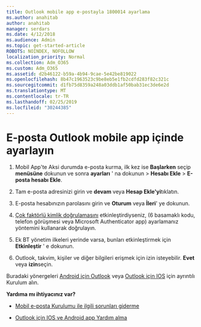 ```yaml
---
title: Outlook mobile app e-postayla 1800014 ayarlama
ms.author: anahitab
author: anahitab
manager: serdars
ms.date: 4/12/2018
ms.audience: Admin
ms.topic: get-started-article
ROBOTS: NOINDEX, NOFOLLOW
localization_priority: Normal
ms.collection: Adm_O365
ms.custom: Adm_O365
ms.assetid: d2b46122-b59a-4b94-9cae-5e42be819022
ms.openlocfilehash: 8b47c1963523c9be8eb5e1fb2cdfd283f82c321c
ms.sourcegitcommit: d1fb75d8359a248a03ddb1af50bab31ec3de6e2d
ms.translationtype: MT
ms.contentlocale: tr-TR
ms.lasthandoff: 02/25/2019
ms.locfileid: "30244385"
---
```

# <a name="set-up-email-in-the-outlook-mobile-app"></a>E-posta Outlook mobile app içinde ayarlayın

1. Mobil App'te Aksi durumda e-posta kurma, ilk kez ise **Başlarken** seçip **menüsüne** dokunun ve sonra **ayarları** ' na dokunun \> **Hesabı Ekle** \> **E-posta hesabı Ekle**. 
    
2. Tam e-posta adresinizi girin ve **devam** veya **Hesap Ekle'yi**tıklatın.
    
3. E-posta hesabınızın parolasını girin ve **Oturum** veya **İleri**' ye dokunun. 
    
4. [Çok faktörlü kimlik doğrulamasını](https://support.office.com/article/8f0454b2-f51a-4d9c-bcde-2c48e41621c6.aspx) etkinleştirdiyseniz, (6 basamaklı kodu, telefon görüşmesi veya Microsoft Authenticator app) ayarlamanız yöntemini kullanarak doğrulayın. 
    
5. Ek BT yönetim ilkeleri yerinde varsa, bunları etkinleştirmek için **Etkinleştir** ' e dokunun. 
    
6. Outlook, takvim, kişiler ve diğer bilgileri erişmek için izin isteyebilir. **Evet** veya **izin**seçin. 
    
Buradaki yönergeleri [Android için Outlook](https://support.office.com/article/886db551-8dfa-4fd5-b835-f8e532091872.aspx) veya [Outlook için IOS](https://support.office.com/article/b2de2161-cc1d-49ef-9ef9-81acd1c8e234.aspx) için ayrıntılı Kurulum alın. 
  
 **Yardıma mı ihtiyacınız var?**
  
- [Mobil e-posta Kurulumu ile ilgili sorunları giderme](https://support.office.com/article/a264ef01-9c88-48fb-9285-7017e4f31f02.aspx)
    
- [Outlook için IOS ve Android app Yardım alma](https://support.office.com/article/218a22d1-9fa5-4889-b689-de1c63493243.aspx#ID0EAABAAA=Contact_Support)
    

